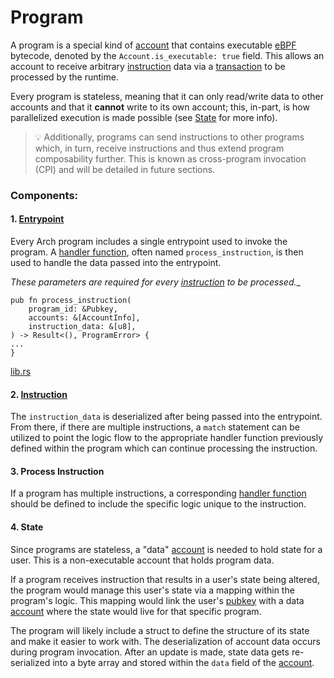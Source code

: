 # Program

A program is a special kind of [account] that contains executable [eBPF] bytecode, denoted by the `Account.is_executable: true` field. This allows an account to receive arbitrary [instruction] data via a [transaction] to be processed by the runtime.

Every program is stateless, meaning that it can only read/write data to other accounts and that it **cannot** write to its own account; this, in-part, is how parallelized execution is made possible (see [State] for more info).

> 💡 Additionally, programs can send instructions to other programs which, in turn, receive instructions and thus extend program composability further. This is known as cross-program invocation (CPI) and will be detailed in future sections.

### Components:
#### 1. [Entrypoint]

Every Arch program includes a single entrypoint used to invoke the program. A [handler function], often named `process_instruction`, is then used to handle the data passed into the entrypoint. 

_These parameters are required for every [instruction] to be processed.__

```rust,ignore
pub fn process_instruction(
    program_id: &Pubkey,
    accounts: &[AccountInfo],
    instruction_data: &[u8],
) -> Result<(), ProgramError> {
...
}
```
[lib.rs]

#### 2. [Instruction]

The `instruction_data` is deserialized after being passed into the entrypoint. From there, if there are multiple instructions, a `match` statement can be utilized to point the logic flow to the appropriate handler function previously defined within the program which can continue processing the instruction.

#### 3. Process Instruction

If a program has multiple instructions, a corresponding [handler function] should be defined to include the specific logic unique to the instruction.

#### 4. State

Since programs are stateless, a "data" [account] is needed to hold state for a user. This is a non-executable account that holds program data.

If a program receives instruction that results in a user's state being altered, the program would manage this user's state via a mapping within the program's logic. This mapping would link the user's [pubkey] with a data [account] where the state would live for that specific program.
 
The program will likely include a struct to define the structure of its state and make it easier to work with. The deserialization of account data occurs during program invocation. After an update is made, state data gets re-serialized into a byte array and stored within the `data` field of the [account].

[State]: #4-state
[eBPF]: https://ebpf.io
[account]: ./accounts.md
[pubkey]: ./pubkey.md
[entrypoint]: ./entrypoint.md
[instruction]: ./instructions-and-messages.md#instructions
[transaction]: ./transaction.md
[handler function]: ./entrypoint.md#handler-function
[lib.rs]: https://github.com/Arch-Network/arch-cli/blob/main/templates/sample/app/program/src/lib.rs
